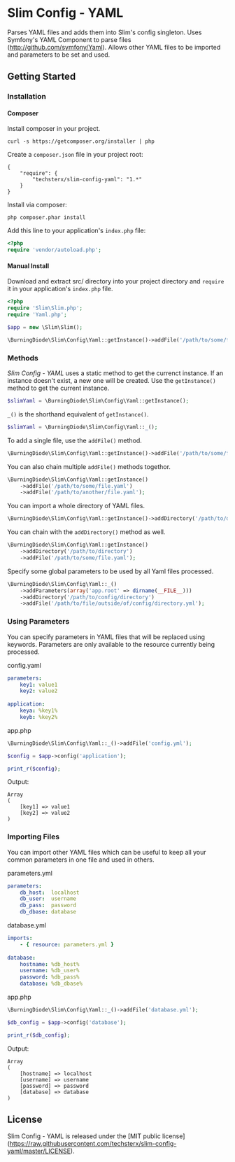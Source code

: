 # Slim Config - YAML

Parses YAML files and adds them into Slim's config singleton.
Uses Symfony's YAML Component to parse files (http://github.com/symfony/Yaml).
Allows other YAML files to be imported and parameters to be set and used.

## Getting Started

### Installation

#### Composer

Install composer in your project.
```
curl -s https://getcomposer.org/installer | php
```
Create a ```composer.json``` file in your project root:
```
{
	"require": {
		"techsterx/slim-config-yaml": "1.*"
	}
}
```
Install via composer:
```
php composer.phar install
```
Add this line to your application's ```index.php``` file:
```php
<?php
require 'vendor/autoload.php';
```

#### Manual Install

Download and extract src/ directory into your project directory and ```require``` it in your
application's ```index.php``` file.
```php
<?php
require 'Slim\Slim.php';
require 'Yaml.php';

$app = new \Slim\Slim();

\BurningDiode\Slim\Config\Yaml::getInstance()->addFile('/path/to/some/file');
```

### Methods

*Slim Config - YAML* uses a static method to get the currenct instance.
If an instance doesn't exist, a new one will be created.
Use the ```getInstance()``` method to get the current instance.

```php
$slimYaml = \BurningDiode\Slim\Config\Yaml::getInstance();
```

```_()``` is the shorthand equivalent of ```getInstance()```.

```php
$slimYaml = \BurningDiode\Slim\Config\Yaml::_();
```

To add a single file, use the ```addFile()``` method.
```php
\BurningDiode\Slim\Config\Yaml::getInstance()->addFile('/path/to/some/file.yaml');
```

You can also chain multiple ```addFile()``` methods togethor.
```php
\BurningDiode\Slim\Config\Yaml::getInstance()
    ->addFile('/path/to/some/file.yaml')
    ->addFile('/path/to/another/file.yaml');
```

You can import a whole directory of YAML files.
```php
\BurningDiode\Slim\Config\Yaml::getInstance()->addDirectory('/path/to/directory');
```

You can chain with the ```addDirectory()``` method as well.
```php
\BurningDiode\Slim\Config\Yaml::getInstance()
    ->addDirectory('/path/to/directory')
    ->addFile('/path/to/some/file.yaml');
```

Specify some global parameters to be used by all Yaml files processed.
```php
\BurningDiode\Slim\Config\Yaml::_()
    ->addParameters(array('app.root' => dirname(__FILE__)))
    ->addDirectory('/path/to/config/directory')
    ->addFile('/path/to/file/outside/of/config/directory.yml');
```

### Using Parameters

You can specify parameters in YAML files that will be replaced using keywords. Parameters are only available to the resource currently being processed.

config.yaml
```yaml
parameters:
    key1: value1
    key2: value2
    
application:
    keya: %key1%
    keyb: %key2%
```

app.php
```php
\BurningDiode\Slim\Config\Yaml::_()->addFile('config.yml');

$config = $app->config('application');

print_r($config);
```

Output:
```
Array
(
    [key1] => value1
    [key2] => value2
)
```

### Importing Files

You can import other YAML files which can be useful to keep all your common parameters in one file and used in others.

parameters.yml
```yaml
parameters:
    db_host:  localhost
    db_user:  username
    db_pass:  password
    db_dbase: database
```

database.yml
```yaml
imports:
    - { resource: parameters.yml }
    
database:
    hostname: %db_host%
    username: %db_user%
    password: %db_pass%
    database: %db_dbase%
```

app.php
```php
\BurningDiode\Slim\Config\Yaml::_()->addFile('database.yml');

$db_config = $app->config('database');

print_r($db_config);
```

Output:
```
Array
(
    [hostname] => localhost
    [username] => username
    [password] => password
    [database] => database
)
```
    
## License

Slim Config - YAML is released under the [MIT public license] (https://raw.githubusercontent.com/techsterx/slim-config-yaml/master/LICENSE).
